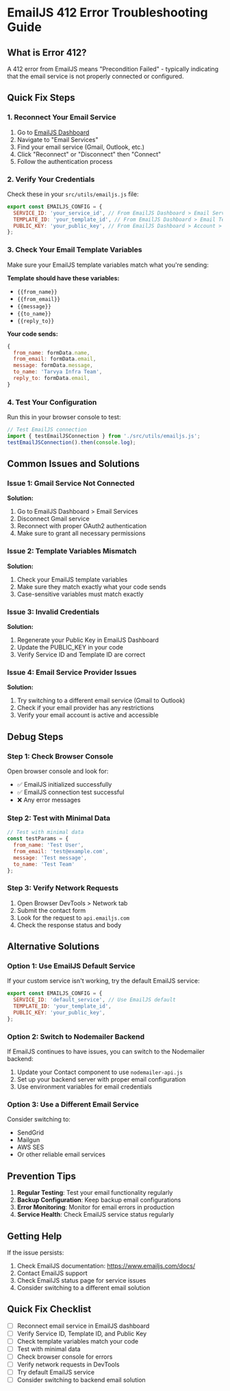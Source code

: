 # EmailJS 412 Error Troubleshooting Guide

## What is Error 412?
A 412 error from EmailJS means "Precondition Failed" - typically indicating that the email service is not properly connected or configured.

## Quick Fix Steps

### 1. Reconnect Your Email Service
1. Go to [EmailJS Dashboard](https://dashboard.emailjs.com/)
2. Navigate to "Email Services"
3. Find your email service (Gmail, Outlook, etc.)
4. Click "Reconnect" or "Disconnect" then "Connect"
5. Follow the authentication process

### 2. Verify Your Credentials
Check these in your `src/utils/emailjs.js` file:

```javascript
export const EMAILJS_CONFIG = {
  SERVICE_ID: 'your_service_id', // From EmailJS Dashboard > Email Services
  TEMPLATE_ID: 'your_template_id', // From EmailJS Dashboard > Email Templates
  PUBLIC_KEY: 'your_public_key', // From EmailJS Dashboard > Account > API Keys
};
```

### 3. Check Your Email Template Variables
Make sure your EmailJS template variables match what you're sending:

**Template should have these variables:**
- `{{from_name}}`
- `{{from_email}}`
- `{{message}}`
- `{{to_name}}`
- `{{reply_to}}`

**Your code sends:**
```javascript
{
  from_name: formData.name,
  from_email: formData.email,
  message: formData.message,
  to_name: 'Tarvya Infra Team',
  reply_to: formData.email,
}
```

### 4. Test Your Configuration

Run this in your browser console to test:

```javascript
// Test EmailJS connection
import { testEmailJSConnection } from './src/utils/emailjs.js';
testEmailJSConnection().then(console.log);
```

## Common Issues and Solutions

### Issue 1: Gmail Service Not Connected
**Solution:**
1. Go to EmailJS Dashboard > Email Services
2. Disconnect Gmail service
3. Reconnect with proper OAuth2 authentication
4. Make sure to grant all necessary permissions

### Issue 2: Template Variables Mismatch
**Solution:**
1. Check your EmailJS template variables
2. Make sure they match exactly what your code sends
3. Case-sensitive variables must match exactly

### Issue 3: Invalid Credentials
**Solution:**
1. Regenerate your Public Key in EmailJS Dashboard
2. Update the PUBLIC_KEY in your code
3. Verify Service ID and Template ID are correct

### Issue 4: Email Service Provider Issues
**Solution:**
1. Try switching to a different email service (Gmail to Outlook)
2. Check if your email provider has any restrictions
3. Verify your email account is active and accessible

## Debug Steps

### Step 1: Check Browser Console
Open browser console and look for:
- ✅ EmailJS initialized successfully
- ✅ EmailJS connection test successful
- ❌ Any error messages

### Step 2: Test with Minimal Data
```javascript
// Test with minimal data
const testParams = {
  from_name: 'Test User',
  from_email: 'test@example.com',
  message: 'Test message',
  to_name: 'Test Team'
};
```

### Step 3: Verify Network Requests
1. Open Browser DevTools > Network tab
2. Submit the contact form
3. Look for the request to `api.emailjs.com`
4. Check the response status and body

## Alternative Solutions

### Option 1: Use EmailJS Default Service
If your custom service isn't working, try the default EmailJS service:

```javascript
export const EMAILJS_CONFIG = {
  SERVICE_ID: 'default_service', // Use EmailJS default
  TEMPLATE_ID: 'your_template_id',
  PUBLIC_KEY: 'your_public_key',
};
```

### Option 2: Switch to Nodemailer Backend
If EmailJS continues to have issues, you can switch to the Nodemailer backend:

1. Update your Contact component to use `nodemailer-api.js`
2. Set up your backend server with proper email configuration
3. Use environment variables for email credentials

### Option 3: Use a Different Email Service
Consider switching to:
- SendGrid
- Mailgun
- AWS SES
- Or other reliable email services

## Prevention Tips

1. **Regular Testing**: Test your email functionality regularly
2. **Backup Configuration**: Keep backup email configurations
3. **Error Monitoring**: Monitor for email errors in production
4. **Service Health**: Check EmailJS service status regularly

## Getting Help

If the issue persists:
1. Check EmailJS documentation: https://www.emailjs.com/docs/
2. Contact EmailJS support
3. Check EmailJS status page for service issues
4. Consider switching to a different email solution

## Quick Fix Checklist

- [ ] Reconnect email service in EmailJS dashboard
- [ ] Verify Service ID, Template ID, and Public Key
- [ ] Check template variables match your code
- [ ] Test with minimal data
- [ ] Check browser console for errors
- [ ] Verify network requests in DevTools
- [ ] Try default EmailJS service
- [ ] Consider switching to backend email solution 